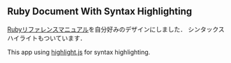 ## Ruby Document With Syntax Highlighting

[Rubyリファレンスマニュアル](https://docs.ruby-lang.org/ja/latest/doc/index.html)を自分好みのデザインにしました．
シンタックスハイライトもついています．

This app using [highlight.js](https://github.com/highlightjs/highlight.js) for syntax highlighting.
